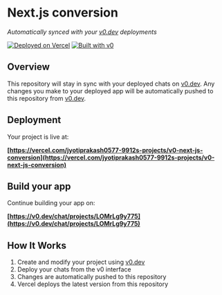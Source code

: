 # Next.js conversion

*Automatically synced with your [v0.dev](https://v0.dev) deployments*

[![Deployed on Vercel](https://img.shields.io/badge/Deployed%20on-Vercel-black?style=for-the-badge&logo=vercel)](https://vercel.com/jyotiprakash0577-9912s-projects/v0-next-js-conversion)
[![Built with v0](https://img.shields.io/badge/Built%20with-v0.dev-black?style=for-the-badge)](https://v0.dev/chat/projects/LOMrLg9y775)

## Overview

This repository will stay in sync with your deployed chats on [v0.dev](https://v0.dev).
Any changes you make to your deployed app will be automatically pushed to this repository from [v0.dev](https://v0.dev).

## Deployment

Your project is live at:

**[https://vercel.com/jyotiprakash0577-9912s-projects/v0-next-js-conversion](https://vercel.com/jyotiprakash0577-9912s-projects/v0-next-js-conversion)**

## Build your app

Continue building your app on:

**[https://v0.dev/chat/projects/LOMrLg9y775](https://v0.dev/chat/projects/LOMrLg9y775)**

## How It Works

1. Create and modify your project using [v0.dev](https://v0.dev)
2. Deploy your chats from the v0 interface
3. Changes are automatically pushed to this repository
4. Vercel deploys the latest version from this repository